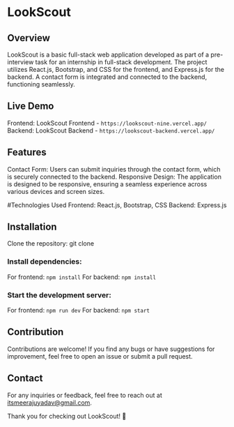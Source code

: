# LookScout
## Overview
LookScout is a basic full-stack web application developed as part of a pre-interview task for an internship in full-stack development. The project utilizes React.js, Bootstrap, and CSS for the frontend, and Express.js for the backend. A contact form is integrated and connected to the backend, functioning seamlessly.

## Live Demo
Frontend: LookScout Frontend - `https://lookscout-nine.vercel.app/`
Backend: LookScout Backend - `https://lookscout-backend.vercel.app/`

## Features
Contact Form: Users can submit inquiries through the contact form, which is securely connected to the backend.
Responsive Design: The application is designed to be responsive, ensuring a seamless experience across various devices and screen sizes.

#Technologies Used
Frontend: React.js, Bootstrap, CSS
Backend: Express.js

## Installation
Clone the repository: git clone 

### Install dependencies:
For frontend:  `npm install`
For backend:  `npm install`

### Start the development server:
For frontend: `npm run dev`
For backend: `npm start`

## Contribution
Contributions are welcome! If you find any bugs or have suggestions for improvement, feel free to open an issue or submit a pull request.

## Contact
For any inquiries or feedback, feel free to reach out at itsmeerajuyadav@gmail.com.

Thank you for checking out LookScout! 🚀
